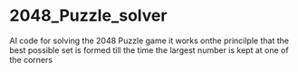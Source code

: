 # 2048_Puzzle_solver
AI code for solving the 2048 Puzzle game
it works onthe princilple that the best possible set is formed till the time the largest number is kept at one of the corners 
